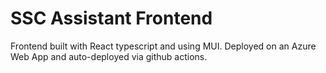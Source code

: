 # SSC Assistant Frontend

Frontend built with React typescript and using MUI. Deployed on an Azure Web App and auto-deployed via github actions.